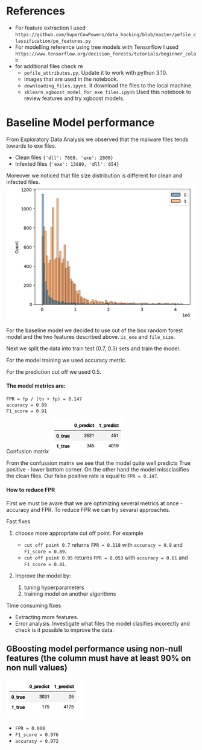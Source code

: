 # References
- For feature extraction I used  `https://github.com/SuperCowPowers/data_hacking/blob/master/pefile_classification/pe_features.py`
- For modelling reference using tree models with Tensorflow I used `https://www.tensorflow.org/decision_forests/tutorials/beginner_colab`
- for additional files check re
    - `pefile_attributes.py`. Update it to work with python 3.10. 
    - images that are used in the notebook. 
    - `downloading_files.ipynb`. it download the files to the local machine. 
    - `sklearn_xgboost_model_for_exe_files.ipynb` Used this notebook to review features and try xgboost models.  
    
    
# Baseline Model performance

From Exploratory Data Analysis we observed that the malware files tends towards to exe files. 
- Clean files `{'dll': 7669, 'exe': 2800}`
- Infexted files `{'exe': 13889, 'dll': 654}`

Moreover we noticed that file size distribution is different for clean and infected files. 
![file_ze](file_size_distribution.png)

For the baseline model we decided to use out of the box random forest model and the two features described above. 
`is_exe` and `file_size`.

Next we split the data into train test (0.7, 0.3) sets and train the model. 

For the model training we used accuracy metric. 

For the prediction cut off we used 0.5. 

#### The model metrics are: 
```
FPR = fp / (tn + fp) = 0.147
accuracy = 0.89
F1_score = 0.91
```

Confusion matrix 
![confusion_matrix](confusion_matrix_base_model.png)

From the confussion matrix we see that the model quite well predicts True positive - lower bottom corner.  On the other hand the model missclasifies the clean files. Our false positive rate is equal to `FPR = 0.147`. 

#### How to reduce FPR

First we must be avare that we are optimizing several metrics at once - accuracy and FPR. 
To reduce FPR we can try sevaral approaches. 

Fast fixes
1. choose more appropriate cut off point. For example 
    - `cut off point 0.7` returns `FPR = 0.118` with `accuracy = 0.9` and `F1_score = 0.89`.
    - `cut off point 0.95` returns `FPR = 0.053` with `accuracy = 0.81` and `F1_score = 0.81`.
    
2. Improve the model by: 
    1. tuning hyperparameters
    2. training model on another algorithms
    
Time consuming fixes

- Extracting more features. 
- Error analysis. Investigate what files  the model clasifies incorectly and check is it possible to improve the data. 


## GBoosting model performance using non-null features (the column must have at least 90% on non null values)
![](xgboost_cm.png)
- `FPR = 0.008`
- `F1_score = 0.976`
- `accuracy = 0.972`
    
